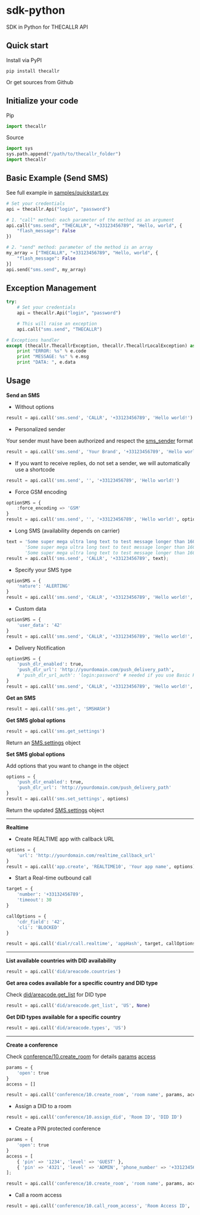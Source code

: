 sdk-python
==========

SDK in Python for THECALLR API

## Quick start
Install via PyPI

    pip install thecallr

Or get sources from Github

## Initialize your code

Pip

```python
import thecallr
```

Source

```python
import sys
sys.path.append("/path/to/thecallr_folder")
import thecallr
```

## Basic Example (Send SMS)
See full example in [samples/quickstart.py](samples/quickstart.py)

```python
# Set your credentials
api = thecallr.Api("login", "password")

# 1. "call" method: each parameter of the method as an argument
api.call("sms.send", "THECALLR", "+33123456789", "Hello, world", {
	"flash_message": False
})

# 2. "send" method: parameter of the method is an array
my_array = ["THECALLR", "+33123456789", "Hello, world", {
	"flash_message": False
}]
api.send("sms.send", my_array)
```

## Exception Management

```python
try:
	# Set your credentials
	api = thecallr.Api("login", "password")

	# This will raise an exception
	api.call("sms.send", "THECALLR")

# Exceptions handler
except (thecallr.ThecallrException, thecallr.ThecallrLocalException) as e:
	print "ERROR: %s" % e.code
	print "MESSAGE: %s" % e.msg
	print "DATA: ", e.data
```



## Usage
**Send an SMS**

* Without options

```python
result = api.call('sms.send', 'CALLR', '+33123456789', 'Hello world!')
```

* Personalized sender

Your sender must have been authorized and respect the [sms_sender](http://thecallr.com/docs/formats/#sms_sender) format
```python
result = api.call('sms.send', 'Your Brand', '+33123456789', 'Hello world!')
```

* If you want to receive replies, do not set a sender, we will automatically use a shortcode

```python
result = api.call('sms.send', '', '+33123456789', 'Hello world!')
```

* Force GSM encoding

```python
optionSMS = {
	:force_encoding => 'GSM'
}
result = api.call('sms.send', '', '+33123456789', 'Hello world!', optionSMS)
```

* Long SMS (availability depends on carrier)

```python
text = 'Some super mega ultra long text to test message longer than 160 characters ',
       'Some super mega ultra long text to test message longer than 160 characters ',
       'Some super mega ultra long text to test message longer than 160 characters'
result = api.call('sms.send', 'CALLR', '+33123456789', text);
```

* Specify your SMS type

```python
optionSMS = {
	'nature': 'ALERTING'
}
result = api.call('sms.send', 'CALLR', '+33123456789', 'Hello world!', optionSMS)
```

* Custom data

```python
optionSMS = {
	'user_data': '42'
}
result = api.call('sms.send', 'CALLR', '+33123456789', 'Hello world!', optionSMS);
```

* Delivery Notification

```python
optionSMS = {
	'push_dlr_enabled': true,
	'push_dlr_url': 'http://yourdomain.com/push_delivery_path',
	# 'push_dlr_url_auth': 'login:password' # needed if you use Basic HTTP Authentication
}
result = api.call('sms.send', 'CALLR', '+33123456789', 'Hello world!', optionSMS)
```

**Get an SMS**
```python
result = api.call('sms.get', 'SMSHASH')
```

**Get SMS global options**
```python
result = api.call('sms.get_settings')
```
Return an [SMS.settings](http://thecallr.com/docs/objects/#SMS.Settings) object

**Set SMS global options**

Add options that you want to change in the object
```python
options = {
	'push_dlr_enabled': true,
	'push_dlr_url': 'http://yourdomain.com/push_delivery_path'
}
result = api.call('sms.set_settings', options)
```
Return the updated [SMS.settings](http://thecallr.com/docs/objects/#SMS.Settings) object

***

**Realtime**

* Create REALTIME app with callback URL

```python
options = {
	'url': 'http://yourdomain.com/realtime_callback_url'
}
result = api.call('app.create', 'REALTIME10', 'Your app name', options)
```

* Start a Real-time outbound call

```python
target = {
	'number': '+33132456789',
	'timeout': 30
}

callOptions = {
	'cdr_field': '42',
	'cli': 'BLOCKED'
}

result = api.call('dialr/call.realtime', 'appHash', target, callOptions)
```

***

**List available countries with DID availability**
```python
result = api.call('did/areacode.countries')
```

**Get area codes available for a specific country and DID type**

Check [did/areacode.get_list](http://thecallr.com/docs/api/services/did/areacode/#did/areacode.get_list) for DID type
```python
result = api.call('did/areacode.get_list', 'US', None)
```

**Get DID types available for a specific country**
```python
result = api.call('did/areacode.types', 'US')
```

***

**Create a conference**

Check [conference/10.create_room](http://thecallr.com/docs/api/services/conference/10/#conference/10.create_room) for details
[params](http://thecallr.com/docs/objects/#CONFERENCE10)
[access](http://thecallr.com/docs/objects/#CONFERENCE10.Room.Access)
```python
params = {
	'open': true
}
access = []

result = api.call('conference/10.create_room', 'room name', params, access)
```

* Assign a DID to a room

```python
result = api.call('conference/10.assign_did', 'Room ID', 'DID ID')
```

* Create a PIN protected conference

```python
params = {
	'open': true
}
access = [
	{ 'pin' => '1234', 'level' => 'GUEST' },
	{ 'pin' => '4321', 'level' => 'ADMIN', 'phone_number' => '+33123456789' }
];

result = api.call('conference/10.create_room', 'room name', params, access)
```

* Call a room access

```python
result = api.call('conference/10.call_room_access', 'Room Access ID', 'BLOCKED', true)
```
